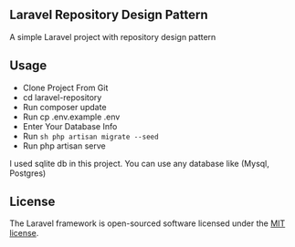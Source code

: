 ## Laravel Repository Design Pattern

A simple Laravel project with repository design pattern

## Usage
- Clone Project From Git
- cd laravel-repository
- Run composer update
- Run cp .env.example .env
- Enter Your Database Info
- Run ```sh php artisan migrate --seed```
- Run php artisan serve

I used sqlite db in this project. You can use any database like (Mysql, Postgres)

## License

The Laravel framework is open-sourced software licensed under the [MIT license](https://opensource.org/licenses/MIT).
